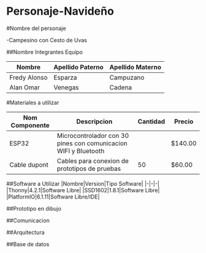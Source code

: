 # Personaje-Navideño


#Nombre del personaje 

-Campesino con Cesto de Uvas 

##Nombre Integrantes Equipo

|Nombre | Apellido Paterno | Apellido Materno |
|-|-|-|
|Fredy Alonso|Esparza|Campuzano|
|Alan Omar|Venegas|Cadena|

#Materiales a utilizar

|Nom Componente | Descripcion | Cantidad| Precio|
|-|-|-|-|
|ESP32|Microcontrolador con 30 pines con comunicacion WIFI y Bluetooth||$140.00|
|Cable dupont|Cables para conexion de prototipos de pruebas|50|$60.00|




##Software a Utilizar
|Nombre|Version|Tipo Software|
|-|-|-|
|Thonny|4.2.1|Software Libre|
|SSD1602|1.8.1|Software Libre|
|PlatformIO|6.1.11|Software Libre/IDE|

##Prototipo en dibujo


##Comunicacion


##Arquitectura 


##Base de datos

